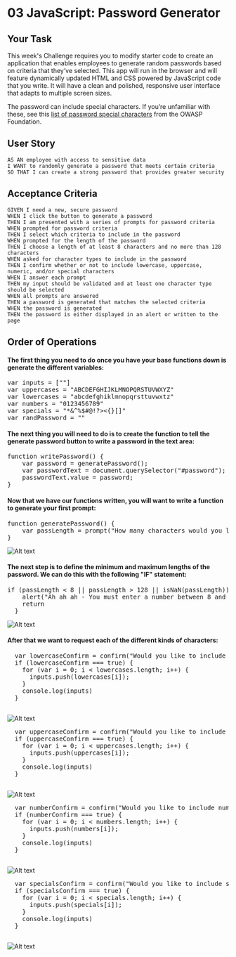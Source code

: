 # 03 JavaScript: Password Generator

## Your Task

This week's Challenge requires you to modify starter code to create an application that enables employees to generate random passwords based on criteria that they’ve selected. This app will run in the browser and will feature dynamically updated HTML and CSS powered by JavaScript code that you write. It will have a clean and polished, responsive user interface that adapts to multiple screen sizes.

The password can include special characters. If you’re unfamiliar with these, see this [list of password special characters](https://www.owasp.org/index.php/Password_special_characters) from the OWASP Foundation.

## User Story

```
AS AN employee with access to sensitive data
I WANT to randomly generate a password that meets certain criteria
SO THAT I can create a strong password that provides greater security
```

## Acceptance Criteria

```
GIVEN I need a new, secure password
WHEN I click the button to generate a password
THEN I am presented with a series of prompts for password criteria
WHEN prompted for password criteria
THEN I select which criteria to include in the password
WHEN prompted for the length of the password
THEN I choose a length of at least 8 characters and no more than 128 characters
WHEN asked for character types to include in the password
THEN I confirm whether or not to include lowercase, uppercase, numeric, and/or special characters
WHEN I answer each prompt
THEN my input should be validated and at least one character type should be selected
WHEN all prompts are answered
THEN a password is generated that matches the selected criteria
WHEN the password is generated
THEN the password is either displayed in an alert or written to the page
```

## Order of Operations

#### The first thing you need to do once you have your base functions down is generate the different variables:
<pre>
var inputs = [""]
var uppercases = "ABCDEFGHIJKLMNOPQRSTUVWXYZ"
var lowercases = "abcdefghiklmnopqrsttuvwxtz"
var numbers = "0123456789"
var specials = "*&^%$#@!?><{}[]"
var randPassword = ""
</pre>

#### The next thing you will need to do is to create the function to tell the generate password button to write a password in the text area:
<pre>
function writePassword() {
    var password = generatePassword();
    var passwordText = document.querySelector("#password");
    passwordText.value = password;
}
</pre>

#### Now that we have our functions written, you will want to write a function to generate your first prompt:
<pre>
function generatePassword() {
    var passLength = prompt("How many characters would you like your password to be?")
}
</pre>
![Alt text](image.png)

#### The next step is to define the minimum and maximum lengths of the password. We can do this with the following "IF" statement:
<pre>
if (passLength < 8 || passLength > 128 || isNaN(passLength)) {
    alert("Ah ah ah - You must enter a number between 8 and 128");
    return
  }
</pre>
![Alt text](image-2.png)

#### After that we want to request each of the different kinds of characters:
  <pre>
  var lowercaseConfirm = confirm("Would you like to include lowercase letters?");
  if (lowercaseConfirm === true) {
    for (var i = 0; i < lowercases.length; i++) {
      inputs.push(lowercases[i]);
    }
    console.log(inputs)
  }
  </pre>
  ![Alt text](image-3.png)
  <pre>
  var uppercaseConfirm = confirm("Would you like to include uppercase letters?");
  if (uppercaseConfirm === true) {
    for (var i = 0; i < uppercases.length; i++) {
      inputs.push(uppercases[i]);
    }
    console.log(inputs)
  }
  </pre>
  ![Alt text](image-4.png)
  <pre>
  var numberConfirm = confirm("Would you like to include numbers?");
  if (numberConfirm === true) {
    for (var i = 0; i < numbers.length; i++) {
      inputs.push(numbers[i]);
    }
    console.log(inputs)
  }
  </pre>
  ![Alt text](image-5.png)
  <pre>
  var specialsConfirm = confirm("Would you like to include special characters?");
  if (specialsConfirm === true) {
    for (var i = 0; i < specials.length; i++) {
      inputs.push(specials[i]);
    }
    console.log(inputs)
  }
  </pre>
  ![Alt text](image-6.png)

#### 